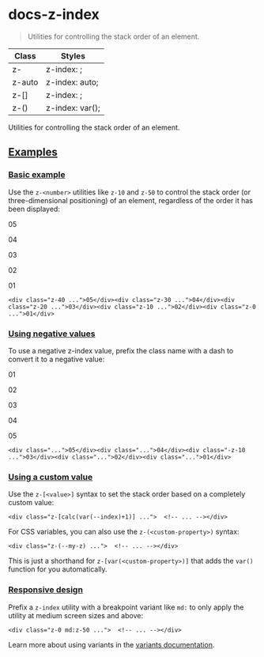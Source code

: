 # docs-z-index

> Utilities for controlling the stack order of an element.

| Class                 | Styles                           |
| --------------------- | -------------------------------- |
| z-<number>            | z-index: <number>;               |
| z-auto                | z-index: auto;                   |
| z-[<value>]           | z-index: <value>;                |
| z-(<custom-property>) | z-index: var(<custom-property>); |

Utilities for controlling the stack order of an element.

## [Examples](#examples)

### [Basic example](#basic-example)

Use the `z-<number>` utilities like `z-10` and `z-50` to control the stack order (or three-dimensional positioning) of an element, regardless of the order it has been displayed:

05

04

03

02

01

    <div class="z-40 ...">05</div><div class="z-30 ...">04</div><div class="z-20 ...">03</div><div class="z-10 ...">02</div><div class="z-0 ...">01</div>

### [Using negative values](#using-negative-values)

To use a negative z-index value, prefix the class name with a dash to convert it to a negative value:

01

02

03

04

05

    <div class="...">05</div><div class="...">04</div><div class="-z-10 ...">03</div><div class="...">02</div><div class="...">01</div>

### [Using a custom value](#using-a-custom-value)

Use the `z-[<value>]` syntax to set the stack order based on a completely custom value:

    <div class="z-[calc(var(--index)+1)] ...">  <!-- ... --></div>

For CSS variables, you can also use the `z-(<custom-property>)` syntax:

    <div class="z-(--my-z) ...">  <!-- ... --></div>

This is just a shorthand for `z-[var(<custom-property>)]` that adds the `var()` function for you automatically.

### [Responsive design](#responsive-design)

Prefix a `z-index` utility with a breakpoint variant like `md:` to only apply the utility at medium screen sizes and above:

    <div class="z-0 md:z-50 ...">  <!-- ... --></div>

Learn more about using variants in the [variants documentation](/docs/hover-focus-and-other-states).
